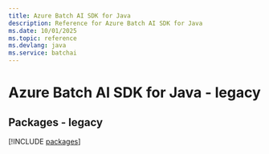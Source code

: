```yaml
---
title: Azure Batch AI SDK for Java
description: Reference for Azure Batch AI SDK for Java
ms.date: 10/01/2025
ms.topic: reference
ms.devlang: java
ms.service: batchai
---
```

# Azure Batch AI SDK for Java - legacy
## Packages - legacy
[!INCLUDE [packages](batch-ai-index.md)]